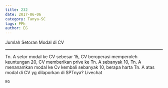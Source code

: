 ```yaml
---
title: 232
date: 2017-06-06
category: Tanya-SC
tags: PPh
author: EG
---
```


Jumlah Setoran Modal di CV

---

Tn. A setor modal ke CV sebesar 15, CV beroperasi memperoleh keuntungan 20, CV memberikan prive ke Tn. A sebanyak 10, Tn. A menanamkan modal ke Cv kembali sebanyak 10, berapa harta Tn. A atas modal di CV yg dilaporkan di SPTnya? Livechat

`EG`
